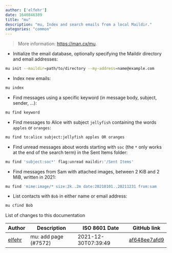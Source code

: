 ```yaml
---
author: ['elfehr']
date: 1640846389
title: "mu"
description: "mu, Index and search emails from a local Maildir."
categories: "common"
---
```

> More information: <https://man.cx/mu>.

- Initialize the email database, optionally specifying the Maildir directory and email addresses:

```bash
mu init --maildir=path/to/directory --my-address=name@example.com
```

- Index new emails:

```bash
mu index
```

- Find messages using a specific keyword (in message body, subject, sender, ...):

```bash
mu find keyword
```

- Find messages to Alice with subject `jellyfish` containing the words `apples` or `oranges`:

```bash
mu find to:alice subject:jellyfish apples OR oranges
```

- Find unread messages about words starting with `soc` (the `*` only works at the end of the search term) in the Sent Items folder:

```bash
mu find 'subject:soc*' flag:unread maildir:'/Sent Items'
```

- Find messages from Sam with attached images, between 2 KiB and 2 MiB, written in 2021:

```bash
mu find 'mime:image/* size:2k..2m date:20210101..20211231 from:sam
```

- List contacts with `Bob` in either name or email address:

```bash
mu cfind Bob
```
List of changes to this documentation


Author | Description | ISO 8601 Date | GitHub link
------|-----|-----|-----
[elfehr](mailto:86655195+elfehr@users.noreply.github.com) | mu: add page (#7572) | 2021-12-30T07:39:49 | [af648ee7afd9](https://github.com/tldr-pages/tldr/commit/af648ee7afd9bd4c807845bc7e8e9cba23b24c41)

